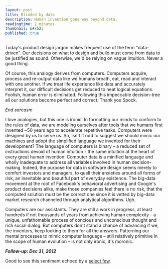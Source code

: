 ```yaml
---
layout: post
title: Blinded by data
description: Human invention goes way beyond data.
readingtime: 2 minutes
thumbnail: &#x52;
published: true
---
```


Today's product design jargon makes frequent use of the term "data-driven". Our decisions on what to design and build must come from data to be justified as sound. Otherwise, we'd be relying on vague intuition. Never a good thing.

Of course, this analogy derives from computers. Computers acquire, process and re-output data like we humans breath, eat, read and interact with one another. If we treat life experience like data and accurately interpret it, our difficult decisions get reduced to neat logical equations. Foolish, human error is eliminated. Following this impeccable decision-tree all our solutions become perfect and correct. Thank you Spock.

*End sarcasm*

I love analogies, but this one is ironic. In formatting our minds to conform to the rules of data, we are modeling ourselves after tools that we humans first invented ~50 years ago to accelerate repetitive tasks. Computers were designed by us to serve us. So, isn't it odd to suggest we should mimic our machines and adopt the simplified language we invented for their development? The language of computers is binary – a reduced set of instructions devoid of human intuition - the same intuition at the heart of every great human invention. Computer data is a minified language and wholly inadequate to address all  variables involved in human decision-making. Indeed, the purpose for data in software design seems merely to comfort investors and managers, to quell their anxieties around all forms of risk, an inevitable and beautiful part of everyday existence. The big-data movement at the root of Facebook's behavioral advertising and Google's product decisions alike, make those companies feel there is no risk, that the computed solution must be the correct one since it is vetted by big-data market research channeled through analytical algorithms. Ugh.

Computers are our assistants. They are still a work in progress, at least hundreds if not thousands of years from achieving human complexity - a unique, unfathomable process of concious and unconscious thought and rich social dialog. But computers don't stand a chance of advancing if we, the inventors, keep looking to them for all the answers. Patterning our mental processes to mimic computer language – still relatively primitive in the scope of human evolution – is not only ironic, it's moronic.

***Follow-up: Dec 31, 2012***

Good to see this sentiment echoed by a [select few](http://www.nytimes.com/2012/12/30/technology/big-data-is-great-but-dont-forget-intuition.html?ref=technology&_r=0).




